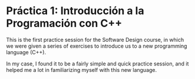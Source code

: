 # Práctica 1: Introducción a la Programación con C++

This is the first practice session for the Software Design course, in which we were given a series of exercises to introduce us to a new programming language (C++).

In my case, I found it to be a fairly simple and quick practice session, and it helped me a lot in familiarizing myself with this new language.
